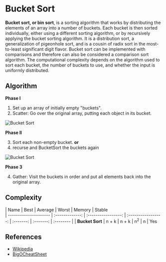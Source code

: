 # Bucket Sort

**Bucket sort, or bin sort**, is a sorting algorithm that works by distributing the elements of an array into a number of buckets. Each bucket is then sorted individually, either using a different sorting algorithm, or by recursively applying the bucket sorting algorithm. It is a distribution sort, a generalization of pigeonhole sort, and is a cousin of radix sort in the most-to-least significant digit flavor. Bucket sort can be implemented with comparisons and therefore can also be considered a comparison sort algorithm. The computational complexity depends on the algorithm used to sort each bucket, the number of buckets to use, and whether the input is uniformly distributed.

## Algorithm

**Phase I**

1. Set up an array of initially empty "buckets".
2. Scatter: Go over the original array, putting each object in its bucket.

![Bucket Sort](https://upload.wikimedia.org/wikipedia/commons/thumb/6/61/Bucket_sort_1.svg/311px-Bucket_sort_1.svg.png)

**Phase II**

3. Sort each non-empty bucket.
**or**
3. recurse and BucketSort the buckets again

![Bucket Sort](https://upload.wikimedia.org/wikipedia/commons/thumb/e/e3/Bucket_sort_2.svg/311px-Bucket_sort_2.svg.png)

**Phase 3**

4. Gather: Visit the buckets in order and put all elements back into the original array.


## Complexity

| Name                  | Best            | Average             | Worst               | Memory    | Stable  
| --------------------- | :-------------: | :-----------------: | :-----------------: | :-------: | :-------: | :-------- |
| **Bucket Sort**     | n + k           | n + k              | n<sup>2</sup>              | n    | Yes       

## References

- [Wikipedia](https://en.wikipedia.org/wiki/Counting_sort)
- [BigOCheatSheet](http://bigocheatsheet.com)

